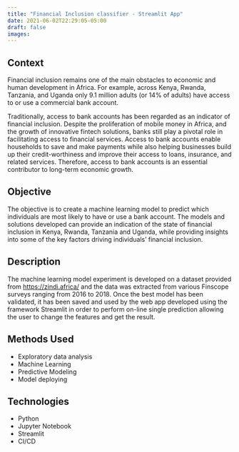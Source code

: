 ```yaml
---
title: "Financial Inclusion classifier - Streamlit App"
date: 2021-06-02T22:29:05-05:00
draft: false
images:
---
```


## Context
Financial inclusion remains one of the main obstacles to economic and human development in Africa. For example, across Kenya, Rwanda, Tanzania, and Uganda only 9.1 million adults (or 14% of adults) have access to or use a commercial bank account.

Traditionally, access to bank accounts has been regarded as an indicator of financial inclusion. Despite the proliferation of mobile money in Africa, and the growth of innovative fintech solutions, banks still play a pivotal role in facilitating access to financial services. Access to bank accounts enable households to save and make payments while also helping businesses build up their credit-worthiness and improve their access to loans, insurance, and related services. Therefore, access to bank accounts is an essential contributor to long-term economic growth.

## Objective
The objective is to create a machine learning model to predict which individuals are most likely to have or use a bank account. The models and solutions developed can provide an indication of the state of financial inclusion in Kenya, Rwanda, Tanzania and Uganda, while providing insights into some of the key factors driving individuals’ financial inclusion.

## Description
The machine learning model experiment is developed on a dataset provided from https://zindi.africa/ and the data was extracted from various Finscope surveys ranging from 2016 to 2018.
Once the best model has been validated, it has been saved and used by the web app developed using the framework Streamlit in order to perform on-line single prediction allowing the user to change the features and get the result.

## Methods Used

* Exploratory data analysis
* Machine Learning
* Predictive Modeling
* Model deploying

## Technologies

* Python
* Jupyter Notebook
* Streamlit
* CI/CD